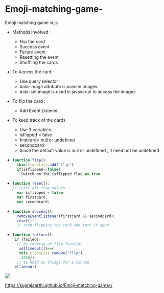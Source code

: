 # Emoji-matching-game-

Emoji matching game  in js 

- Methods involved :
  - Flip the card 
  - Success event
  - Failure event
  - Resetting the event 
  - Shuffling the cards
  
- To Access the card :
  - Use query selector 
  - data-image attribute is used in  Images 
  - data-set.image is used in javascript to access the images 
  
- To flip the card : 
  - Add Event Listener 

- To keep track of the cards 
  - Use 3 variables 
  - isflipped = false 
  - firstcard= null or undefined 
  - secondcard 
  - Since the default value is null or undefined , it need not be undefined 
  
- ```javascript 
  function flip()
    this.classList.add("flip")
    if(isflipped==false)
      Switch on the isflipped flag as true 
  ```
- ```javascript 
  function reset():
  // reset all flag values 
    var isflipped = false;
    var firstcard;
    var secondcard;
  ```
- ```javascript 
  function success():
    removeEventlistener(firstcard && secondcard);
    reset();
    // stop flipping the card and turn it open 
    ```
- ```javascript 
  function failure():
   if (failed):
    // do reverse of flip function
     settimeout(()=>{
     this.classList.remove("flip")
     ,1000})
    // to hold on things for a minute
   ettimeout(
  ```
  

<img src="Screenshot (736).png">

https://suprajaarthi.github.io/Emoji-matching-game-/
